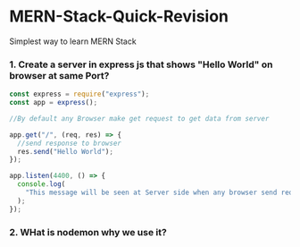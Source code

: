 # MERN-Stack-Quick-Revision
Simplest way to learn MERN  Stack


### 1. Create a server in express js that shows "Hello World" on browser at same Port?

```javascript
const express = require("express");
const app = express();

//By default any Browser make get request to get data from server

app.get("/", (req, res) => {
  //send response to browser
  res.send("Hello World");
});

app.listen(4400, () => {
  console.log(
    "This message will be seen at Server side when any browser send request to the same port of this server"
  );
});

```


### 2. WHat is nodemon why we use it?




















